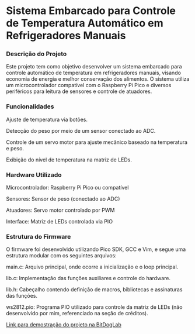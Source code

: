 # Sistema Embarcado para Controle de Temperatura Automático em Refrigeradores Manuais

### Descrição do Projeto

Este projeto tem como objetivo desenvolver um sistema embarcado para controle automático de temperatura em refrigeradores manuais, visando economia de energia e melhor conservação dos alimentos. O sistema utiliza um microcontrolador compatível com o Raspberry Pi Pico e diversos periféricos para leitura de sensores e controle de atuadores.

### Funcionalidades

Ajuste de temperatura via botões.

Detecção do peso por meio de um sensor conectado ao ADC.

Controle de um servo motor para ajuste mecânico baseado na temperatura e peso.

Exibição do nível de temperatura na matriz de LEDs.

### Hardware Utilizado

Microcontrolador: Raspberry Pi Pico ou compatível

Sensores: Sensor de peso (conectado ao ADC)

Atuadores: Servo motor controlado por PWM

Interface: Matriz de LEDs controlada via PIO


### Estrutura do Firmware

O firmware foi desenvolvido utilizando Pico SDK, GCC e Vim, e segue uma estrutura modular com os seguintes arquivos:

main.c: Arquivo principal, onde ocorre a inicialização e o loop principal.

lib.c: Implementação das funções auxiliares e controle do hardware.

lib.h: Cabeçalho contendo definição de macros, bibliotecas e assinaturas das funções.

ws2812.pio: Programa PIO utilizado para controle da matriz de LEDs (não desenvolvido por mim, referenciado na seção de créditos).

[Link para demostração do projeto na BitDogLab]()

